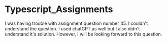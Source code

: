 # Typescript_Assignments

I was having trouble with assignment question number 45. I couldn't understand the question. I used chatGPT as well but I also didn't understand it's solution. However, I will be looking forward to this question.
